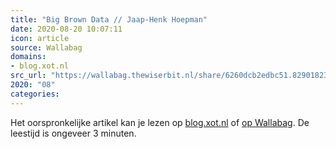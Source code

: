 ```yaml
---
title: "Big Brown Data // Jaap-Henk Hoepman"
date: 2020-08-20 10:07:11
icon: article
source: Wallabag
domains:
- blog.xot.nl
src_url: "https://wallabag.thewiserbit.nl/share/6260dcb2edbc51.82901823"
2020: "08"
categories:
---
```

Het oorspronkelijke artikel kan je lezen op [blog.xot.nl](https://blog.xot.nl/2019/03/25/big-brown-data/) of [op Wallabag](https://wallabag.thewiserbit.nl/share/6260dcb2edbc51.82901823). De leestijd is ongeveer 3 minuten.